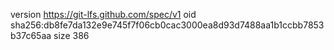 version https://git-lfs.github.com/spec/v1
oid sha256:db8fe7da132e9e745f7f06cb0cac3000ea8d93d7488aa1b1ccbb7853b37c65aa
size 386

